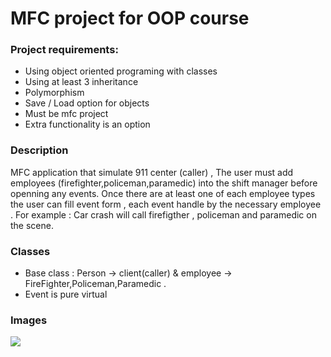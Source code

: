<h1> MFC project for OOP course</h1>
<h3>Project requirements:</h3>

* Using object oriented programing  with classes 
* Using at least 3 inheritance
* Polymorphism
* Save / Load option for objects
* Must be mfc project
* Extra functionality is an option 

<h3>Description</h3>

MFC application that simulate 911 center (caller) , 
The user must add employees (firefighter,policeman,paramedic) into the shift manager before openning any events. 
Once there are at least one of each employee types the user can fill event form ,
each event handle by the necessary employee . 
For example : Car crash will call firefigther , policeman and paramedic on the scene.

<h3>Classes</h3>

* Base class : Person -> client(caller) & employee -> FireFighter,Policeman,Paramedic . 
* Event is pure virtual 

<h3>Images</h3>
<img src="https://github.com/dt170/MFCApplication911center/blob/master/Capture1.PNG">
